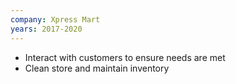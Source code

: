 ```yaml
---
company: Xpress Mart
years: 2017-2020
---
```


* Interact with customers to ensure needs are met
* Clean store and maintain inventory

